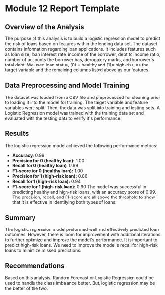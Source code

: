 # Module 12 Report Template

## Overview of the Analysis

The purpose of this analysis is to build a logistic regression model to predict the risk of loans based on features within the lending data set. The dataset contains information regarding loan applications. It includes features such as loan size, loan interest rate, income of the borrower, debt to income ratio, number of accounts the borrower has, derogatory marks, and borrower's total debt. We used loan status, (0) = healthy and (1)= high-risk, as the target variable and the remaining columns listed above as our features.

## Data Preprocessing and Model Training


The dataset was loaded from a CSV file and preprocessed for cleaning prior to loading it into the model for training. The target variable and feature variables were split. Then, the data was split into training and testing sets. A Logistic Regression model was trained with the training data set and evaluated with the testing data to verify it's performance.

## Results 

The logistic regression model achieved the following performance metrics:
- **Accuracy:** 0.99
- **Precision for 0 (healthy loan):** 1.00
- **Recall for 0 (healthy loan):** 0.99
- **F1-score for 0 (healthy loan):** 1.00
- **Precision for 1 (high-risk loan):** 0.86
- **Recall for 1 (high-risk loan):** 0.94
- **F1-score for 1 (high-risk loan):** 0.90
The model was successful in predicting  healthy and high-risk loans, with an accuracy score of 0.99. The precision, recall, and F1-score are all above the threshold to show that it is effective in identifying both types of loans.

## Summary

The logistic regression model preformed well and effectively predicted loan outcomes. However, there is room for improvement with additional iterations to further optimize and improve the model's performance. It is important to predict high-risk loans. We need to improve the model's recall for high-risk loans to minimize missed predictions.

 ## Recommendations

Based on this analysis, Random Forecast or Logistic Regression could be used to handle the class imbalance better. But, logistic regression may be the better of the two. 





